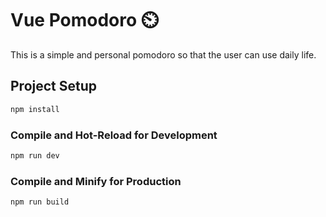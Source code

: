 # Vue Pomodoro ⏲️
This is a simple and personal pomodoro so that the user can use daily life.

## Project Setup

```sh
npm install
```

### Compile and Hot-Reload for Development

```sh
npm run dev
```

### Compile and Minify for Production

```sh
npm run build
```